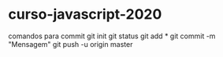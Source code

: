 # curso-javascript-2020

comandos para commit
git init
git status
git add *
git commit -m "Mensagem"
git push -u origin master
